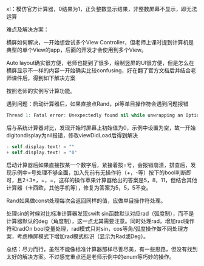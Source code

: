 x!：模仿官方计算器，0结果为1，正负整数显示结果，非整数屏幕不显示，即无法运算



难点及解决方案：

横屏如何解决，一开始想尝试多个View Controller，但老师上课时提到计算机是典型的单个View的app，后面的开发才会使用到多个View。

Auto layout确实很方便，老师也提到了很多，绘制竖屏的UI很方便，但是怎么在横屏显示不一样的内容一开始确实比较confusing，好在翻了官方文档后并结合老师课件后，得到如下解决方案



按照老师的实例写计算功能。

遇到问题：启动计算器后，如果直接点Rand，pi等单目操作符会遇到问题报错

```swift
Thread 1: Fatal error: Unexpectedly found nil while unwrapping an Optional value
```

后与系统计算器对比，发现开始时屏幕上初始值为0，示例中设置为空，故一开始digitondisplay为nil报错，修改viewDidLoad后得到解决

```swift
- self.display.text! = ""
+ self.display.text! = "0"
```

启动计算器后如果直接按某一个数字后，紧接着按=号，会报错崩溃，排查后，发现示例中=号处理不够全面，加入先前有无操作符（+，-等）按下的bool判断即可，且2+3=，=，=，这样的操作苹果计算器给出的答案是5，8，11，但结合其他计算器（卡西欧，其他手机等），修复为答案为5，5，5不变。

Rand如果做const处理每次会返回同样的值，应做单目操作符处理。

处理sin的时候对比标准计算器发现swift sin函数默认对应rad（弧度制），而不是计算器默认的deg（角度制），这一点尤其需要注意。同时处理rad，增加rad操作符和radOn bool变量处理，rad模式只对sin，cos等角/弧度操作做不同处理方案，考虑横屏模式下增加rad模式标识（显示为Rad或Deg）。

总结：尽力而行，虽然不能像标准计算器那样尽善尽美，有一些思路，但没有找到太好的解决方案。不过感觉重点还是老师示例中的enum等巧妙的操作。